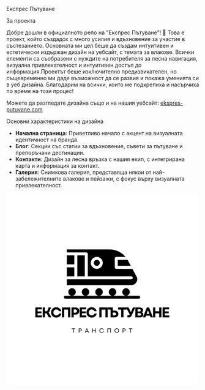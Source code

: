 Експрес Пътуване

За проекта

Добре дошли в официалното репо на "Експрес Пътуване"! 🚄 Това е проект, който създадох с много усилия и вдъхновение за участие в състезанието. Основната ми цел беше да създам интуитивен и естетически издържан дизайн на уебсайт, с темата за влакове. Всички елементи са съобразени с нуждите на потребителя за лесна навигация, визуална привлекателност и интуитивен достъп до информация.Проектът беше изключително предизвикателен, но същевременно ми даде възможност да се развия и покажа уменията си в уеб дизайна. Благодарим на всички, които ме подкрепиха и насърчиха по време на този процес!

Можете да разгледате дизайна също и на нашия уебсайт: [ekspres-putuvane.com](https://ekspres-putuvane.com)

Основни характеристики на дизайна

- **Начална страница**: Приветливо начало с акцент на визуалната идентичност на бранда.
- **Блог**: Секции със статии за вдъхновение, съвети за пътуване и препоръчани дестинации.
- **Контакти**: Дизайн за лесна връзка с нашия екип, с интегрирана карта и информация за контакт.
- **Галерия**: Снимкова галерия, представяща някои от най-забележителните влакове и пейзажи, с фокус върху визуалната привлекателност.

![Експрес Пътуване Лого](images/Black%20and%20White%20Train%20Transportation%20Logo.png)

